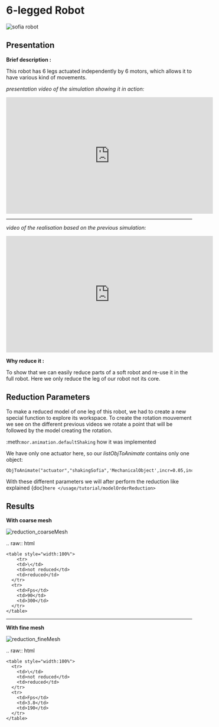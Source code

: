 # 6-legged Robot

![sofia robot](sofia_robot.jpeg)

## Presentation

**Brief description :**

This robot has 6 legs actuated independently by 6 motors, which allows it to have various kind of movements.
 
*presentation video of the simulation showing it in action:*

<iframe width="560" height="315" src="https://www.youtube.com/embed/iQbSaFNWkAE" frameborder="0" allow="autoplay; encrypted-media" allowfullscreen></iframe>
	
---

*video of the realisation based on the previous simulation:*

<iframe width="560" height="315" src="https://www.youtube.com/embed/ZoPqL80fZ10" frameborder="0" allow="autoplay; encrypted-media" allowfullscreen></iframe>


**Why reduce it :**

To show that we can easily reduce parts of a soft robot and re-use it in the full robot.
Here we only reduce the leg of our robot not its core. 

## Reduction Parameters

To make a reduced model of one leg of this robot, we had to create a new special function to explore its workspace.
To create the rotation mouvement we see on the different previous videos we rotate a point that will be followed by the model creating the rotation.

:meth:`mor.animation.defaultShaking` how it was implemented

We have only one actuator here, so our *listObjToAnimate* contains only one object:

	ObjToAnimate("actuator","shakingSofia",'MechanicalObject',incr=0.05,incrPeriod=3,rangeOfAction=6.4,dataToWorkOn="position",angle=0,rodRadius=0.7)

With these different parameters we will after perform the reduction like explained {doc}`here </usage/tutorial/modelOrderReduction>`


## Results 

**With coarse mesh**

![reduction_coarseMesh](reduction_coarseMesh.png)

.. raw:: html

    <table style="width:100%">
        <tr>
        <td>\</td>
        <td>not reduced</td> 
        <td>reduced</td>
      </tr>
      <tr>
        <td>Fps</td>
        <td>90</td>
        <td>300</td>
      </tr>
    </table>

---


**With fine mesh**

![reduction_fineMesh](reduction_fineMesh.png)

.. raw:: html

    <table style="width:100%">
      <tr>
        <td>\</td>
        <td>not reduced</td> 
        <td>reduced</td>
      </tr>
      <tr>
        <td>Fps</td>
        <td>3.8</td>
        <td>190</td>
      </tr>
    </table>
